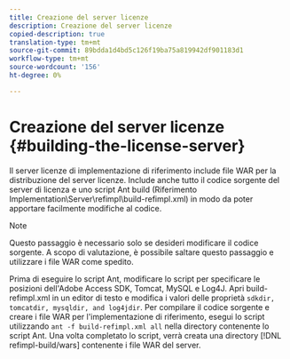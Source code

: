 ```yaml
---
title: Creazione del server licenze
description: Creazione del server licenze
copied-description: true
translation-type: tm+mt
source-git-commit: 89bdda1d4bd5c126f19ba75a819942df901183d1
workflow-type: tm+mt
source-wordcount: '156'
ht-degree: 0%

---
```



# Creazione del server licenze {#building-the-license-server}

Il server licenze di implementazione di riferimento include file WAR per la distribuzione del server licenze. Include anche tutto il codice sorgente del server di licenza e uno script Ant build (Riferimento Implementation\Server\refimpl\build-refimpl.xml) in modo da poter apportare facilmente modifiche al codice.

>[!NOTE]
>
>Questo passaggio è necessario solo se desideri modificare il codice sorgente. A scopo di valutazione, è possibile saltare questo passaggio e utilizzare i file WAR come spedito.

Prima di eseguire lo script Ant, modificare lo script per specificare le posizioni dell&#39;Adobe Access SDK, Tomcat, MySQL e Log4J. Apri build-refimpl.xml in un editor di testo e modifica i valori delle proprietà `sdkdir, tomcatdir, mysqldir, and log4jdir`. Per compilare il codice sorgente e creare i file WAR per l&#39;implementazione di riferimento, esegui lo script utilizzando `ant -f build-refimpl.xml all` nella directory contenente lo script Ant. Una volta completato lo script, verrà creata una directory [!DNL refimpl-build/wars] contenente i file WAR del server.
